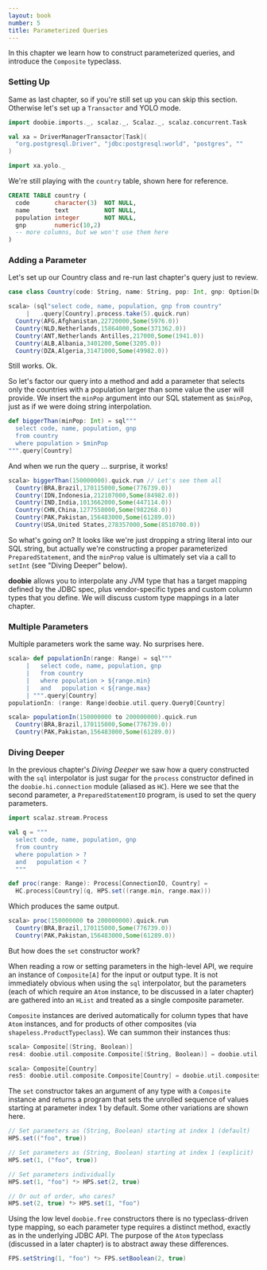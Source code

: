 ```yaml
---
layout: book
number: 5
title: Parameterized Queries
---
```


In this chapter we learn how to construct parameterized queries, and introduce the `Composite` typeclass.

### Setting Up

Same as last chapter, so if you're still set up you can skip this section. Otherwise let's set up a `Transactor` and YOLO mode.

```scala
import doobie.imports._, scalaz._, Scalaz._, scalaz.concurrent.Task

val xa = DriverManagerTransactor[Task](
  "org.postgresql.Driver", "jdbc:postgresql:world", "postgres", ""
)

import xa.yolo._
```

We're still playing with the `country` table, shown here for reference.

```sql
CREATE TABLE country (
  code       character(3)  NOT NULL,
  name       text          NOT NULL,
  population integer       NOT NULL,
  gnp        numeric(10,2)
  -- more columns, but we won't use them here
)
```

### Adding a Parameter

Let's set up our Country class and re-run last chapter's query just to review.

```scala
case class Country(code: String, name: String, pop: Int, gnp: Option[Double])
```

```scala
scala> (sql"select code, name, population, gnp from country"
     |   .query[Country].process.take(5).quick.run)
  Country(AFG,Afghanistan,22720000,Some(5976.0))
  Country(NLD,Netherlands,15864000,Some(371362.0))
  Country(ANT,Netherlands Antilles,217000,Some(1941.0))
  Country(ALB,Albania,3401200,Some(3205.0))
  Country(DZA,Algeria,31471000,Some(49982.0))
```

Still works. Ok. 

So let's factor our query into a method and add a parameter that selects only the countries with a population larger than some value the user will provide. We insert the `minPop` argument into our SQL statement as `$minPop`, just as if we were doing string interpolation.

```scala
def biggerThan(minPop: Int) = sql"""
  select code, name, population, gnp 
  from country
  where population > $minPop
""".query[Country]
```

And when we run the query ... surprise, it works!

```scala
scala> biggerThan(150000000).quick.run // Let's see them all
  Country(BRA,Brazil,170115000,Some(776739.0))
  Country(IDN,Indonesia,212107000,Some(84982.0))
  Country(IND,India,1013662000,Some(447114.0))
  Country(CHN,China,1277558000,Some(982268.0))
  Country(PAK,Pakistan,156483000,Some(61289.0))
  Country(USA,United States,278357000,Some(8510700.0))
```

So what's going on? It looks like we're just dropping a string literal into our SQL string, but actually we're constructing a proper parameterized `PreparedStatement`, and the `minProp` value is ultimately set via a call to `setInt` (see "Diving Deeper" below).

**doobie** allows you to interpolate any JVM type that has a target mapping defined by the JDBC spec, plus vendor-specific types and custom column types that you define. We will discuss custom type mappings in a later chapter.

### Multiple Parameters

Multiple parameters work the same way. No surprises here.

```scala
scala> def populationIn(range: Range) = sql"""
     |   select code, name, population, gnp 
     |   from country
     |   where population > ${range.min}
     |   and   population < ${range.max}
     | """.query[Country]
populationIn: (range: Range)doobie.util.query.Query0[Country]

scala> populationIn(150000000 to 200000000).quick.run 
  Country(BRA,Brazil,170115000,Some(776739.0))
  Country(PAK,Pakistan,156483000,Some(61289.0))
```

### Diving Deeper

In the previous chapter's *Diving Deeper* we saw how a query constructed with the `sql` interpolator is just sugar for the `process` constructor defined in the `doobie.hi.connection` module (aliased as `HC`). Here we see that the second parameter, a `PreparedStatementIO` program, is used to set the query parameters.

```scala
import scalaz.stream.Process

val q = """
  select code, name, population, gnp 
  from country
  where population > ?
  and   population < ?
  """

def proc(range: Range): Process[ConnectionIO, Country] = 
  HC.process[Country](q, HPS.set((range.min, range.max)))
```

Which produces the same output.

```scala
scala> proc(150000000 to 200000000).quick.run
  Country(BRA,Brazil,170115000,Some(776739.0))
  Country(PAK,Pakistan,156483000,Some(61289.0))
```

But how does the `set` constructor work?

When reading a row or setting parameters in the high-level API, we require an instance of `Composite[A]` for the input or output type. It is not immediately obvious when using the `sql` interpolator, but the parameters (each of which require an `Atom` instance, to be discussed in a later chapter) are gathered into an `HList` and treated as a single composite parameter.

`Composite` instances are derived automatically for column types that have `Atom` instances, and for products of other composites (via `shapeless.ProductTypeclass`). We can summon their instances thus:

```scala
scala> Composite[(String, Boolean)]
res4: doobie.util.composite.Composite[(String, Boolean)] = doobie.util.composite$Composite$$anon$1@136e9c98

scala> Composite[Country]
res5: doobie.util.composite.Composite[Country] = doobie.util.composite$Composite$$anon$1@74cd18d8
```

The `set` constructor takes an argument of any type with a `Composite` instance and returns a program that sets the unrolled sequence of values starting at parameter index 1 by default. Some other variations are shown here.

```scala
// Set parameters as (String, Boolean) starting at index 1 (default)
HPS.set(("foo", true))

// Set parameters as (String, Boolean) starting at index 1 (explicit)
HPS.set(1, ("foo", true))

// Set parameters individually
HPS.set(1, "foo") *> HPS.set(2, true)

// Or out of order, who cares?
HPS.set(2, true) *> HPS.set(1, "foo")
```

Using the low level `doobie.free` constructors there is no typeclass-driven type mapping, so each parameter type requires a distinct method, exactly as in the underlying JDBC API. The purpose of the `Atom` typeclass (discussed in a later chapter) is to abstract away these differences.

```scala
FPS.setString(1, "foo") *> FPS.setBoolean(2, true)
```





